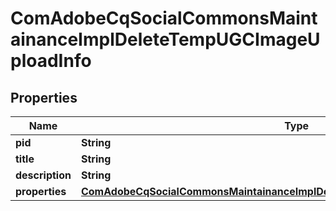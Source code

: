 

# ComAdobeCqSocialCommonsMaintainanceImplDeleteTempUGCImageUploadInfo

## Properties

Name | Type | Description | Notes
------------ | ------------- | ------------- | -------------
**pid** | **String** |  |  [optional]
**title** | **String** |  |  [optional]
**description** | **String** |  |  [optional]
**properties** | [**ComAdobeCqSocialCommonsMaintainanceImplDeleteTempUGCImageUploadProperties**](ComAdobeCqSocialCommonsMaintainanceImplDeleteTempUGCImageUploadProperties.md) |  |  [optional]



